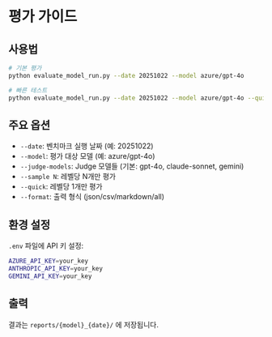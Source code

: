 # 평가 가이드

## 사용법

```bash
# 기본 평가
python evaluate_model_run.py --date 20251022 --model azure/gpt-4o

# 빠른 테스트
python evaluate_model_run.py --date 20251022 --model azure/gpt-4o --quick
```

## 주요 옵션

- `--date`: 벤치마크 실행 날짜 (예: 20251022)
- `--model`: 평가 대상 모델 (예: azure/gpt-4o)
- `--judge-models`: Judge 모델들 (기본: gpt-4o, claude-sonnet, gemini)
- `--sample N`: 레벨당 N개만 평가
- `--quick`: 레벨당 1개만 평가
- `--format`: 출력 형식 (json/csv/markdown/all)

## 환경 설정

`.env` 파일에 API 키 설정:

```bash
AZURE_API_KEY=your_key
ANTHROPIC_API_KEY=your_key
GEMINI_API_KEY=your_key
```

## 출력

결과는 `reports/{model}_{date}/` 에 저장됩니다.
